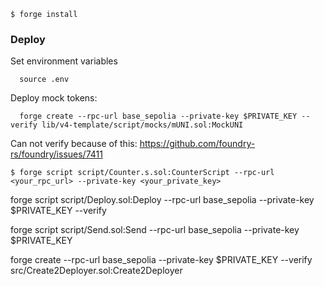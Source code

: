 ```shell
$ forge install
```

### Deploy

Set environment variables

```shell
  source .env
```

Deploy mock tokens:

```shell
  forge create --rpc-url base_sepolia --private-key $PRIVATE_KEY --verify lib/v4-template/script/mocks/mUNI.sol:MockUNI
```

Can not verify because of this: https://github.com/foundry-rs/foundry/issues/7411

```shell
$ forge script script/Counter.s.sol:CounterScript --rpc-url <your_rpc_url> --private-key <your_private_key>
```

forge script script/Deploy.sol:Deploy --rpc-url base_sepolia --private-key $PRIVATE_KEY --verify

forge script script/Send.sol:Send --rpc-url base_sepolia --private-key $PRIVATE_KEY

forge create --rpc-url base_sepolia --private-key $PRIVATE_KEY --verify src/Create2Deployer.sol:Create2Deployer
